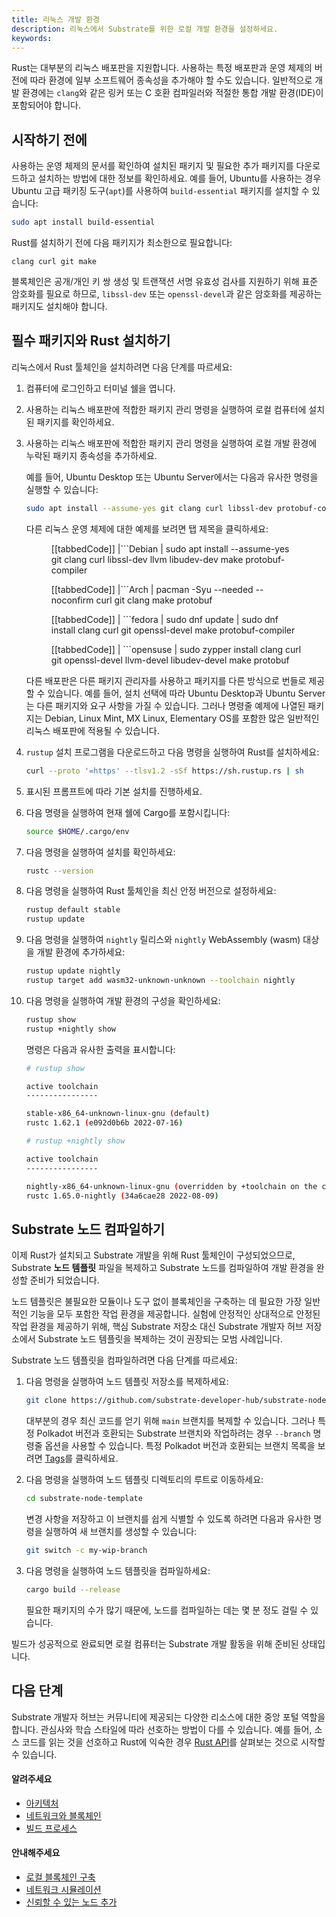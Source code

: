 ```yaml
---
title: 리눅스 개발 환경
description: 리눅스에서 Substrate를 위한 로컬 개발 환경을 설정하세요.
keywords:
---
```


Rust는 대부분의 리눅스 배포판을 지원합니다.
사용하는 특정 배포판과 운영 체제의 버전에 따라 환경에 일부 소프트웨어 종속성을 추가해야 할 수도 있습니다.
일반적으로 개발 환경에는 `clang`와 같은 링커 또는 C 호환 컴파일러와 적절한 통합 개발 환경(IDE)이 포함되어야 합니다.

## 시작하기 전에

사용하는 운영 체제의 문서를 확인하여 설치된 패키지 및 필요한 추가 패키지를 다운로드하고 설치하는 방법에 대한 정보를 확인하세요.
예를 들어, Ubuntu를 사용하는 경우 Ubuntu 고급 패키징 도구(`apt`)를 사용하여 `build-essential` 패키지를 설치할 수 있습니다:

```bash
sudo apt install build-essential
```

Rust를 설치하기 전에 다음 패키지가 최소한으로 필요합니다:

```text
clang curl git make
```

블록체인은 공개/개인 키 쌍 생성 및 트랜잭션 서명 유효성 검사를 지원하기 위해 표준 암호화를 필요로 하므로, `libssl-dev` 또는 `openssl-devel`과 같은 암호화를 제공하는 패키지도 설치해야 합니다.

## 필수 패키지와 Rust 설치하기

리눅스에서 Rust 툴체인을 설치하려면 다음 단계를 따르세요:

1. 컴퓨터에 로그인하고 터미널 쉘을 엽니다.

1. 사용하는 리눅스 배포판에 적합한 패키지 관리 명령을 실행하여 로컬 컴퓨터에 설치된 패키지를 확인하세요.

1. 사용하는 리눅스 배포판에 적합한 패키지 관리 명령을 실행하여 로컬 개발 환경에 누락된 패키지 종속성을 추가하세요.

   예를 들어, Ubuntu Desktop 또는 Ubuntu Server에서는 다음과 유사한 명령을 실행할 수 있습니다:

   ```bash
   sudo apt install --assume-yes git clang curl libssl-dev protobuf-compiler
   ```

   다른 리눅스 운영 체제에 대한 예제를 보려면 탭 제목을 클릭하세요:

   <figure class='tabbed'>

   [[tabbedCode]]
   |```Debian
   | sudo apt install --assume-yes git clang curl libssl-dev llvm libudev-dev make protobuf-compiler

   [[tabbedCode]]
   |```Arch
   | pacman -Syu --needed --noconfirm curl git clang make protobuf

   [[tabbedCode]]
   | ```fedora
   | sudo dnf update
   | sudo dnf install clang curl git openssl-devel make protobuf-compiler

   [[tabbedCode]]
   | ```opensuse
   | sudo zypper install clang curl git openssl-devel llvm-devel libudev-devel make protobuf

   </figure>

   다른 배포판은 다른 패키지 관리자를 사용하고 패키지를 다른 방식으로 번들로 제공할 수 있습니다.
   예를 들어, 설치 선택에 따라 Ubuntu Desktop과 Ubuntu Server는 다른 패키지와 요구 사항을 가질 수 있습니다.
   그러나 명령줄 예제에 나열된 패키지는 Debian, Linux Mint, MX Linux, Elementary OS를 포함한 많은 일반적인 리눅스 배포판에 적용될 수 있습니다.

1. `rustup` 설치 프로그램을 다운로드하고 다음 명령을 실행하여 Rust를 설치하세요:

   ```bash
   curl --proto '=https' --tlsv1.2 -sSf https://sh.rustup.rs | sh
   ```

1. 표시된 프롬프트에 따라 기본 설치를 진행하세요.

1. 다음 명령을 실행하여 현재 쉘에 Cargo를 포함시킵니다:

   ```bash
   source $HOME/.cargo/env
   ```

1. 다음 명령을 실행하여 설치를 확인하세요:

   ```bash
   rustc --version
   ```

1. 다음 명령을 실행하여 Rust 툴체인을 최신 안정 버전으로 설정하세요:

   ```bash
   rustup default stable
   rustup update
   ```

1. 다음 명령을 실행하여 `nightly` 릴리스와 `nightly` WebAssembly (wasm) 대상을 개발 환경에 추가하세요:

   ```bash
   rustup update nightly
   rustup target add wasm32-unknown-unknown --toolchain nightly
   ```

1. 다음 명령을 실행하여 개발 환경의 구성을 확인하세요:

   ```bash
   rustup show
   rustup +nightly show
   ```

   명령은 다음과 유사한 출력을 표시합니다:

   ```bash
   # rustup show

   active toolchain
   ----------------

   stable-x86_64-unknown-linux-gnu (default)
   rustc 1.62.1 (e092d0b6b 2022-07-16)

   # rustup +nightly show

   active toolchain
   ----------------

   nightly-x86_64-unknown-linux-gnu (overridden by +toolchain on the command line)
   rustc 1.65.0-nightly (34a6cae28 2022-08-09)
   ```

## Substrate 노드 컴파일하기

이제 Rust가 설치되고 Substrate 개발을 위해 Rust 툴체인이 구성되었으므로, Substrate **노드 템플릿** 파일을 복제하고 Substrate 노드를 컴파일하여 개발 환경을 완성할 준비가 되었습니다.

노드 템플릿은 불필요한 모듈이나 도구 없이 블록체인을 구축하는 데 필요한 가장 일반적인 기능을 모두 포함한 작업 환경을 제공합니다.
실험에 안정적인 상대적으로 안정된 작업 환경을 제공하기 위해, 핵심 Substrate 저장소 대신 Substrate 개발자 허브 저장소에서 Substrate 노드 템플릿을 복제하는 것이 권장되는 모범 사례입니다.

Substrate 노드 템플릿을 컴파일하려면 다음 단계를 따르세요:

1. 다음 명령을 실행하여 노드 템플릿 저장소를 복제하세요:

   ```bash
   git clone https://github.com/substrate-developer-hub/substrate-node-template
   ```

   대부분의 경우 최신 코드를 얻기 위해 `main` 브랜치를 복제할 수 있습니다.
   그러나 특정 Polkadot 버전과 호환되는 Substrate 브랜치와 작업하려는 경우 `--branch` 명령줄 옵션을 사용할 수 있습니다.
   특정 Polkadot 버전과 호환되는 브랜치 목록을 보려면 [Tags](https://github.com/substrate-developer-hub/substrate-node-template/tags)를 클릭하세요.

1. 다음 명령을 실행하여 노드 템플릿 디렉토리의 루트로 이동하세요:

   ```bash
   cd substrate-node-template
   ```

   변경 사항을 저장하고 이 브랜치를 쉽게 식별할 수 있도록 하려면 다음과 유사한 명령을 실행하여 새 브랜치를 생성할 수 있습니다:

   ```bash
   git switch -c my-wip-branch
   ```

1. 다음 명령을 실행하여 노드 템플릿을 컴파일하세요:

   ```bash
   cargo build --release
   ```

   필요한 패키지의 수가 많기 때문에, 노드를 컴파일하는 데는 몇 분 정도 걸릴 수 있습니다.

빌드가 성공적으로 완료되면 로컬 컴퓨터는 Substrate 개발 활동을 위해 준비된 상태입니다.

## 다음 단계

Substrate 개발자 허브는 커뮤니티에 제공되는 다양한 리소스에 대한 중앙 포털 역할을 합니다.
관심사와 학습 스타일에 따라 선호하는 방법이 다를 수 있습니다.
예를 들어, 소스 코드를 읽는 것을 선호하고 Rust에 익숙한 경우 [Rust API](https://paritytech.github.io/substrate/master)를 살펴보는 것으로 시작할 수 있습니다.

#### 알려주세요

- [아키텍처](/learn/architecture/)
- [네트워크와 블록체인](/learn/networks-and-nodes/)
- [빌드 프로세스](/build/build-process)

#### 안내해주세요

- [로컬 블록체인 구축](/tutorials/build-a-blockchain/build-local-blockchain/)
- [네트워크 시뮬레이션](/tutorials/build-a-blockchain/simulate-network/)
- [신뢰할 수 있는 노드 추가](/tutorials/build-a-blockchain/add-trusted-nodes/)

<!-- TODO NAV.YAML -->
<!-- add these back -->
<!--Substrate와 Substrate 생태계에 처음 접하는 경우, [탐색](/main-docs/explore/)을 통해 사용 가능한 리소스와 찾을 수 있는 위치에 대한 넓은 시야를 얻을 수 있습니다.-->